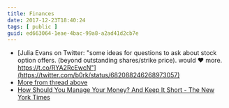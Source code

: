 ```yaml
---
title: Finances
date: 2017-12-23T18:40:24
tags: [ public ]
guid: ed663064-1eae-4bac-99a8-a2ad41d2cb7e
---
```



<!--more-->


 * [Julia Evans on Twitter: "some ideas for questions to ask about stock option offers. (beyond outstanding shares/strike price). would ❤ more. https://t.co/RYA2RcEwcN"](https://twitter.com/b0rk/status/682088246268973057)
 * [More from thread above](https://gist.github.com/jvns/3e2a62f0c7a0affb3a2b)
 * [How Should You Manage Your Money? And Keep It Short - The New York Times](http://www.nytimes.com/2016/01/09/your-money/how-should-you-manage-your-money-and-keep-it-short.html)
